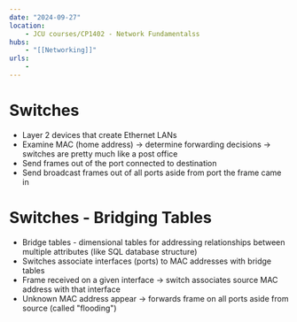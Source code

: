 ```yaml
---
date: "2024-09-27"
location: 
    - JCU courses/CP1402 - Network Fundamentalss
hubs: 
    - "[[Networking]]"
urls:
    - 
---
```


# Switches
+ Layer 2 devices that create Ethernet LANs
+ Examine MAC (home address) -> determine forwarding decisions -> switches are pretty much like a post office
+ Send frames out of the port connected to destination
+ Send broadcast frames out of all ports aside from port the frame came in

# Switches - Bridging Tables
+ Bridge tables - dimensional tables for addressing relationships between multiple attributes (like SQL database structure)
+ Switches associate interfaces (ports) to MAC addresses with bridge tables
+ Frame received on a given interface -> switch associates source MAC address with that interface
+ Unknown MAC address appear -> forwards frame on all ports aside from source (called "flooding")

